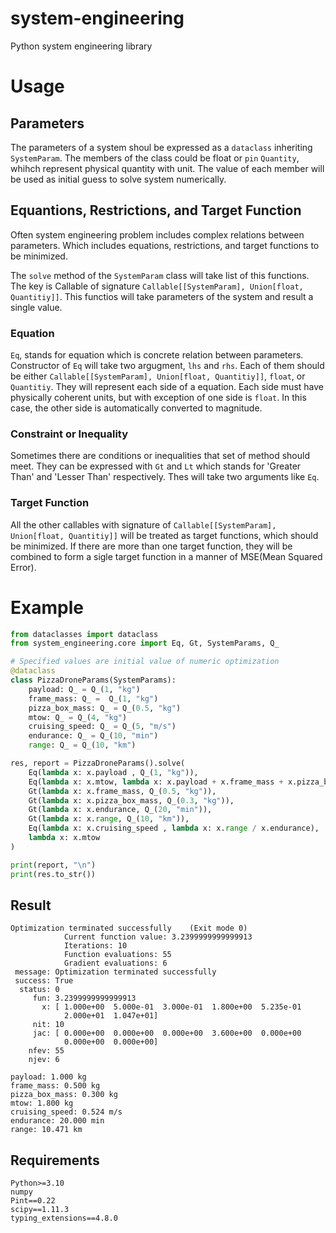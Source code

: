 # system-engineering
Python system engineering library

# Usage
## Parameters
The parameters of a system shoul be expressed as a `dataclass` inheriting `SystemParam`. The members of the class could be float or `pin` `Quantity`, whihch represent physical quantity with unit. The value of each member will be used as initial guess to solve system numerically.

## Equantions, Restrictions, and Target Function
Often system engineering problem includes complex relations between parameters. Which includes equations, restrictions, and target functions to be minimized.

The `solve` method of the `SystemParam` class will take list of this functions. The key is Callable of signature `Callable[[SystemParam], Union[float, Quantitiy]]`. This functios will take parameters of the system and result a single value. 

### Equation
`Eq`, stands for equation which is concrete relation between parameters. Constructor of `Eq` will take two argugment, `lhs` and `rhs`. Each of them should be either `Callable[[SystemParam], Union[float, Quantitiy]]`, `float`, or `Quantitiy`. They will represent each side of a equation. Each side must have physically coherent units, but with exception of one side is `float`. In this case, the other side is automatically converted to magnitude.

### Constraint or Inequality
Sometimes there are conditions or inequalities that set of method should meet. They can be expressed with `Gt` and `Lt` which stands for 'Greater Than' and 'Lesser Than' respectively. Thes will take two arguments like `Eq`.

### Target Function
All the other callables with signature of `Callable[[SystemParam], Union[float, Quantitiy]]` will be treated as target functions, which should be minimized. If there are more than one target function, they will be combined to form a sigle target function in a manner of MSE(Mean Squared Error).

# Example

```python
from dataclasses import dataclass
from system_engineering.core import Eq, Gt, SystemParams, Q_

# Specified values are initial value of numeric optimization
@dataclass
class PizzaDroneParams(SystemParams):
    payload: Q_ = Q_(1, "kg")
    frame_mass: Q_ =  Q_(1, "kg")
    pizza_box_mass: Q_ = Q_(0.5, "kg")
    mtow: Q_ = Q_(4, "kg")
    cruising_speed: Q_ = Q_(5, "m/s")
    endurance: Q_ = Q_(10, "min")
    range: Q_ = Q_(10, "km")

res, report = PizzaDroneParams().solve(
    Eq(lambda x: x.payload , Q_(1, "kg")),
    Eq(lambda x: x.mtow, lambda x: x.payload + x.frame_mass + x.pizza_box_mass),
    Gt(lambda x: x.frame_mass, Q_(0.5, "kg")),
    Gt(lambda x: x.pizza_box_mass, Q_(0.3, "kg")),
    Gt(lambda x: x.endurance, Q_(20, "min")),
    Gt(lambda x: x.range, Q_(10, "km")),
    Eq(lambda x: x.cruising_speed , lambda x: x.range / x.endurance),
    lambda x: x.mtow
)

print(report, "\n")
print(res.to_str())

```
## Result

```
Optimization terminated successfully    (Exit mode 0)
            Current function value: 3.2399999999999913
            Iterations: 10
            Function evaluations: 55
            Gradient evaluations: 6
 message: Optimization terminated successfully
 success: True
  status: 0
     fun: 3.2399999999999913
       x: [ 1.000e+00  5.000e-01  3.000e-01  1.800e+00  5.235e-01
            2.000e+01  1.047e+01]
     nit: 10
     jac: [ 0.000e+00  0.000e+00  0.000e+00  3.600e+00  0.000e+00
            0.000e+00  0.000e+00]
    nfev: 55
    njev: 6 

payload: 1.000 kg
frame_mass: 0.500 kg
pizza_box_mass: 0.300 kg
mtow: 1.800 kg
cruising_speed: 0.524 m/s
endurance: 20.000 min
range: 10.471 km
```

## Requirements
```
Python>=3.10
numpy
Pint==0.22
scipy==1.11.3
typing_extensions==4.8.0
```